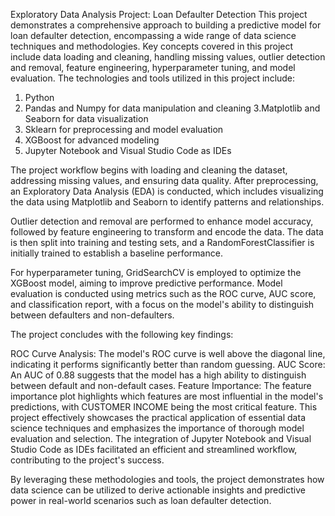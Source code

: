 Exploratory Data Analysis Project: Loan Defaulter Detection
This project demonstrates a comprehensive approach to building a predictive model for loan defaulter detection, encompassing a wide range of data science techniques and methodologies. Key concepts covered in this project include data loading and cleaning, handling missing values, outlier detection and removal, feature engineering, hyperparameter tuning, and model evaluation. The technologies and tools utilized in this project include:

1. Python
2. Pandas and Numpy for data manipulation and cleaning
3.Matplotlib and Seaborn for data visualization
4. Sklearn for preprocessing and model evaluation
5. XGBoost for advanced modeling
6. Jupyter Notebook and Visual Studio Code as IDEs
   
The project workflow begins with loading and cleaning the dataset, addressing missing values, and ensuring data quality. After preprocessing, an Exploratory Data Analysis (EDA) is conducted, which includes visualizing the data using Matplotlib and Seaborn to identify patterns and relationships.

Outlier detection and removal are performed to enhance model accuracy, followed by feature engineering to transform and encode the data. The data is then split into training and testing sets, and a RandomForestClassifier is initially trained to establish a baseline performance.

For hyperparameter tuning, GridSearchCV is employed to optimize the XGBoost model, aiming to improve predictive performance. Model evaluation is conducted using metrics such as the ROC curve, AUC score, and classification report, with a focus on the model's ability to distinguish between defaulters and non-defaulters.

The project concludes with the following key findings:

ROC Curve Analysis: The model's ROC curve is well above the diagonal line, indicating it performs significantly better than random guessing.
AUC Score: An AUC of 0.88 suggests that the model has a high ability to distinguish between default and non-default cases.
Feature Importance: The feature importance plot highlights which features are most influential in the model's predictions, with CUSTOMER INCOME being the most critical feature.
This project effectively showcases the practical application of essential data science techniques and emphasizes the importance of thorough model evaluation and selection. The integration of Jupyter Notebook and Visual Studio Code as IDEs facilitated an efficient and streamlined workflow, contributing to the project's success.

By leveraging these methodologies and tools, the project demonstrates how data science can be utilized to derive actionable insights and predictive power in real-world scenarios such as loan defaulter detection.

